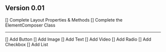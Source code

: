 ## Version 0.01

[] Complete Layout Properties & Methods
[] Complete the ElementComposer Class

----------------------------------------

[] Add Button
[] Add Image
[] Add Text
[] Add Video
[] Add Radio
[] Add Checkbox
[] Add List 
